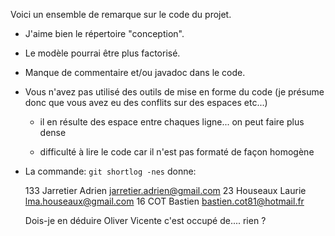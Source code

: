 Voici un ensemble de remarque sur le code du projet.

* J'aime bien le répertoire "conception".

* Le modèle pourrai être plus factorisé.

* Manque de commentaire et/ou javadoc dans le code.

* Vous n'avez pas utilisé des outils de mise en forme du code (je présume donc que vous avez eu des conflits sur des espaces etc...)

  * il en résulte des espace entre chaques ligne... on peut faire plus dense
  
  * difficulté à lire le code car il n'est pas formaté de façon homogène

* La commande: `git shortlog -nes` donne:

    133  Jarretier Adrien <jarretier.adrien@gmail.com>
    23  Houseaux Laurie <lma.houseaux@gmail.com>
    16  COT Bastien <bastien.cot81@hotmail.fr>  

  Dois-je en déduire Oliver Vicente c'est occupé de.... rien ?
